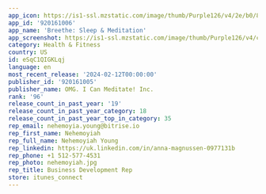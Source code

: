 ```yaml
---
app_icon: https://is1-ssl.mzstatic.com/image/thumb/Purple126/v4/2e/b0/81/2eb08150-3a11-6de3-eec1-4744c0786871/AppIcon-0-1x_U007emarketing-0-7-0-0-0-85-220-0.png/1024x1024bb.png
app_id: '920161006'
app_name: 'Breethe: Sleep & Meditation'
app_screenshot: https://is1-ssl.mzstatic.com/image/thumb/Purple126/v4/c5/04/98/c504987e-8bd0-505a-ea2d-81403f5ce629/bb8dbe33-403b-40ba-ab72-e74cd21994f4_BR_NEW_-_apple_01_6.5_-_1__U2013_1.png/1242x2688bb.png
category: Health & Fitness
country: US
id: eSqC1QIGKLqj
language: en
most_recent_release: '2024-02-12T00:00:00'
publisher_id: '920161005'
publisher_name: OMG. I Can Meditate! Inc.
rank: '96'
release_count_in_past_year: '19'
release_count_in_past_year_category: 18
release_count_in_past_year_top_in_category: 35
rep_email: nehemoyia.young@bitrise.io
rep_first_name: Nehemoyiah
rep_full_name: Nehemoyiah Young
rep_linkedin: https://uk.linkedin.com/in/anna-magnussen-0977131b
rep_phone: +1 512-577-4531
rep_photo: nehemoyiah.jpg
rep_title: Business Development Rep
store: itunes_connect
---
```

